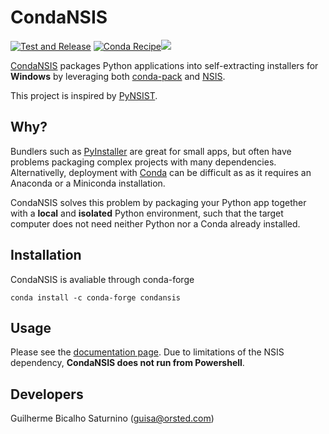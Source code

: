 CondaNSIS
==========

[![Test and Release](https://github.com/guilhermebs/CondaNSIS/actions/workflows/main.yml/badge.svg)](https://github.com/guilhermebs/CondaNSIS/actions/workflows/main.yml) [![Conda Recipe](https://img.shields.io/badge/recipe-condansis-green.svg)](https://anaconda.org/conda-forge/condansis)[![](https://img.shields.io/badge/python-3.8+-blue.svg)](https://www.python.org/downloads/) 

[CondaNSIS](https://guilhermebs.github.io/CondaNSIS/) packages Python applications into self-extracting installers for **Windows** by leveraging both [conda-pack](https://conda.github.io/conda-pack/) and [NSIS](https://nsis.sourceforge.io/Main_Page).

This project is inspired by [PyNSIST](https://pynsist.readthedocs.io/en/latest/).

Why?
----
Bundlers such as [PyInstaller](https://www.pyinstaller.org/) are great for small apps, but often have problems packaging complex projects with many dependencies.
Alternativelly, deployment with [Conda](https://docs.conda.io/en/latest/) can be difficult as as it requires an Anaconda or a Miniconda installation.

CondaNSIS solves this problem by packaging your Python app together with a **local** and **isolated** Python environment, such that the target computer does not need neither Python nor a Conda already installed.

Installation
------------
CondaNSIS is avaliable through conda-forge

```
conda install -c conda-forge condansis
```

Usage
------
Please see the [documentation page](http://guilhermebs.github.io/CondaNSIS). Due to limitations of the NSIS dependency, **CondaNSIS does not run from Powershell**.

Developers
-----------
Guilherme Bicalho Saturnino (guisa@orsted.com)
